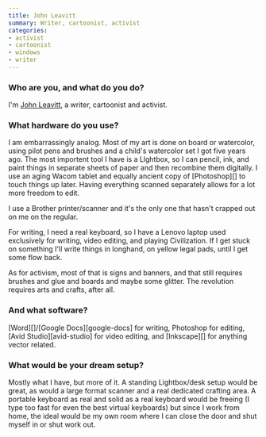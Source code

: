 ```yaml
---
title: John Leavitt
summary: Writer, cartoonist, activist
categories:
- activist
- cartoonist
- windows
- writer
---
```


### Who are you, and what do you do?

I'm [John Leavitt](http://www.leavittalone.com "John's website."), a writer, cartoonist and activist.

### What hardware do you use?

I am embarrassingly analog. Most of my art is done on board or watercolor, using pilot pens and brushes and a child's watercolor set I got five years ago. The most importent tool I have is a Llghtbox, so I can pencil, ink, and paint things in separate sheets of paper and then recombine them digitally. I use an aging Wacom tablet and equally ancient copy of [Photoshop][] to touch things up later. Having everything scanned separately allows for a lot more freedom to edit. 

I use a Brother printer/scanner and it's the only one that hasn't crapped out on me on the regular. 

For writing, I need a real keyboard, so I have a Lenovo laptop used exclusively for writing, video editing, and playing Civilization. If I get stuck on something I'll write things in longhand, on yellow legal pads, until I get some flow back.

As for activism, most of that is signs and banners, and that still requires brushes and glue and boards and maybe some glitter. The revolution requires arts and crafts, after all. 

### And what software?

[Word][]/[Google Docs][google-docs] for writing, Photoshop for editing, [Avid Studio][avid-studio] for video editing, and [Inkscape][] for anything vector related. 

### What would be your dream setup?

Mostly what I have, but more of it. A standing Lightbox/desk setup would be great, as would a large format scanner and a real dedicated crafting area. A portable keyboard as real and solid as a real keyboard would be freeing (I type too fast for even the best virtual keyboards) but since I work from home, the ideal would be my own room where I can close the door and shut myself in or shut work out.